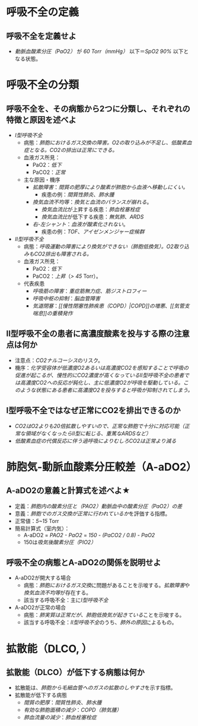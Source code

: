 # 呼吸不全の定義
## 呼吸不全を定義せよ
- *動脈血酸素分圧（PaO2）* が *60 Torr（mmHg）* 以下＝*SpO2 90%* 以下となる状態。
# 呼吸不全の分類
## 呼吸不全を、その病態から2つに分類し、それぞれの特徴と原因を述べよ
- *I型呼吸不全*
    - 病態：*肺胞におけるガス交換の障害。O2の取り込みが不足し、低酸素血症となる。CO2の排出は正常にできる。*
    - 血液ガス所見：
	    - PaO2：*低下*
	    - PaCO2：*正常*
    - 主な原因・機序
        - *拡散障害*：*間質の肥厚により酸素が肺胞から血液へ移動しにくい。*
	        - 疾患の例：*間質性肺炎*、*肺水腫*
        - *換気血流不均等*：*換気と血流のバランスが崩れる*。
	        - *換気血流比*が上昇する疾患：*肺血栓塞栓症*
		    - *換気血流比*が低下する疾患：*無気肺*、*ARDS*
        - *右-左シャント*：*血液が酸素化されない*。
	        - 疾患の例：*TOF*、*アイゼンメンジャー症候群*
- *II型呼吸不全*
	- 病態：*呼吸運動の障害により換気ができない（肺胞低換気）。O2取り込みもCO2排出も障害される。*
    - 血液ガス所見：
	    - PaO2：*低下*
	    - PaCO2：*上昇*（*> 45* Torr）。
    - 代表疾患
        - *呼吸筋の障害*：*重症筋無力症*、*筋ジストロフィー*
        - *呼吸中枢の抑制*：*脳血管障害*
        - *気道閉塞*：*[[慢性閉塞性肺疾患（COPD）|COPD]]の増悪*、*[[気管支喘息]]の重積発作*

## II型呼吸不全の患者に高濃度酸素を投与する際の注意点は何か
- 注意点：*CO2ナルコーシス*のリスク。
- 機序：*化学受容体が低濃度O2あるいは高濃度CO2を感知することで呼吸の促進が起こるが、慢性的にCO2濃度が高くなっているII型呼吸不全の患者では高濃度CO2への反応が鈍化し、主に低濃度O2が呼吸を駆動している。このような状態にある患者に高濃度O2を投与すると呼吸が抑制されてしまう。*
## I型呼吸不全ではなぜ正常にCO2を排出できるのか
- *CO2はO2よりも20倍拡散しやすいので、正常な肺胞で十分に対応可能（正常な領域がなくなったらII型に転じる、重篤なARDSなど）*
- *低酸素血症の代償反応に伴う過呼吸によりむしろCO2は正常より減る*

# 肺胞気-動脈血酸素分圧較差（A-aDO2）
## A-aDO2の意義と計算式を述べよ★
- 定義：*肺胞内の酸素分圧と（PAO2）動脈血中の酸素分圧（PaO2）の差*
- 意義：*肺胞でのガス交換が正常に行われているか*を評価する指標。
- 正常値：*5~15* Torr
- 簡易計算式（室内気）：
	- A-aDO2 = *PAO2 - PaO2* = *150 - (PaCO2 / 0.8) - PaO2* 
	- 150は*吸気後酸素分圧（PIO2）*

## 呼吸不全の病態とA-aDO2の関係を説明せよ
- A-aDO2が開大する場合
    - 病態：*肺胞におけるガス交換*に問題があることを示唆する。*拡散障害*や*換気血流不均等*が存在する。
    - 該当する呼吸不全：主に*I型呼吸不全*
- A-aDO2が正常の場合
    - 病態：*肺実質は正常だが、肺胞低換気が起きている*ことを示唆する。
    - 該当する呼吸不全：*II型呼吸不全*のうち、*肺外の原因*によるもの。

# 拡散能（DLCO, ）
## 拡散能（DLCO）が低下する病態は何か
- 拡散能は、*肺胞から毛細血管へのガスの拡散のしやすさ*を示す指標。
- 拡散能が低下する病態
    - *間質の肥厚*：*間質性肺炎*、*肺水腫*
    - *有効な肺胞面積の減少*：*COPD（肺気腫）*
    - *肺血流量の減少*：*肺血栓塞栓症*